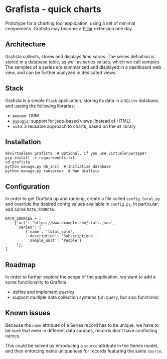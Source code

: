 # Grafista - quick charts

Prototype for a charting tool application, using a set of minimal components. 
Grafista may become a [Pillar](https://pillarframework.org) extension 
one day.


## Architecture
Grafista collects, stores and displays *time series*. The series definition is
stored in a database table, as well as series values, which we call *samples*.
The samples of a series are summarized and displayed in a dashboard web view, 
and can be further analyzed in dedicated views.


## Stack
Grafista is a simple `Flask` application, storing its data in a `SQLite`
database, and useing the following libraries:

* `peewee`: ORM
* `pypugjs`: support for jade-based views (instead of HTML)
* `nv3d`: a reusable approach to charts, based on the `d3` library


## Installation

```
mkvirtualenv grafista  # Optional, if you use virtualenvwrapper
pip install -r requirements.txt
cd grafista
python manage.py db_init  # Initialize database
python manage.py runserver  # Run Grafista
```

## Configuration
In order to get Grafista up and running, create a file called `config_local.py`
and override the desired config values available in `config.py`. In particular,
add some `DATA_SOURCES`.

```
DATA_SOURCES = [
    {'url': 'https://www.example.com/stats.json',
     'series': [
         {'name': 'total_sold',
          'description': 'Subscriptions',
          'sample_unit': 'People'}
     ]},
]

```

## Roadmap
In order to further explore the scope of the application, we want to add a some
functionality to Grafista.

* define and implement *queries*
* support multiple data collection systems (url query, but also functions)


## Known issues
Because the `name` attribute of a Series record has to be unique, we have to be
sure that even in different data sources, records don't have conflicting names.

This could be solved by introducing a `source` attribute in the Series model,
and then enforcing name uniqueness for records featuring the same `source`.
